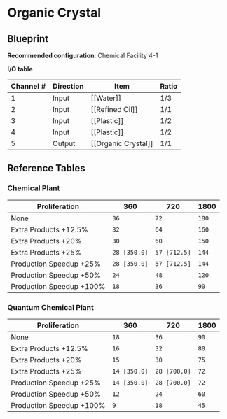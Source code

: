 # Organic Crystal

## Blueprint

**Recommended configuration**: Chemical Facility 4-1

**I/O table**

| Channel # | Direction | Item                | Ratio |
| --------- | --------- | ------------------- | ----- |
| 1         | Input     | [[Water]]           | 1/3   |
| 2         | Input     | [[Refined Oil]]     | 1/1   |
| 3         | Input     | [[Plastic]]         | 1/2   |
| 4         | Input     | [[Plastic]]         | 1/2   |
| 5         | Output    | [[Organic Crystal]] | 1/1   |

## Reference Tables

### Chemical Plant

| Proliferation            | 360          | 720          | 1800  |
| ------------------------ | ------------ | ------------ | ----- |
| None                     | `36`         | `72`         | `180` |
| Extra Products +12.5%    | `32`         | `64`         | `160` |
| Extra Products +20%      | `30`         | `60`         | `150` |
| Extra Products +25%      | `28 [350.0]` | `57 [712.5]` | `144` |
| Production Speedup +25%  | `28 [350.0]` | `57 [712.5]` | `144` |
| Production Speedup +50%  | `24`         | `48`         | `120` |
| Production Speedup +100% | `18`         | `36`         | `90`  |

### Quantum Chemical Plant

| Proliferation            | 360          | 720          | 1800 |
| ------------------------ | ------------ | ------------ | ---- |
| None                     | `18`         | `36`         | `90` |
| Extra Products +12.5%    | `16`         | `32`         | `80` |
| Extra Products +20%      | `15`         | `30`         | `75` |
| Extra Products +25%      | `14 [350.0]` | `28 [700.0]` | `72` |
| Production Speedup +25%  | `14 [350.0]` | `28 [700.0]` | `72` |
| Production Speedup +50%  | `12`         | `24`         | `60` |
| Production Speedup +100% | `9`          | `18`         | `45` |
